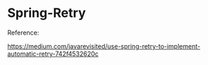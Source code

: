 # Spring-Retry

Reference:

https://medium.com/javarevisited/use-spring-retry-to-implement-automatic-retry-742f4532620c
